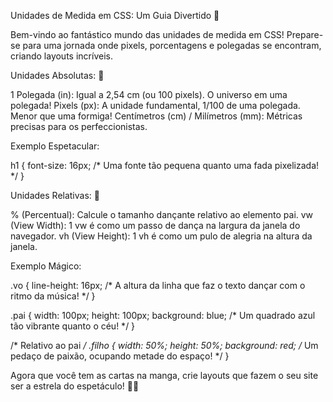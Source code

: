 
Unidades de Medida em CSS: Um Guia Divertido 🚀

Bem-vindo ao fantástico mundo das unidades de medida em CSS! Prepare-se para uma jornada onde pixels, porcentagens e polegadas se encontram, criando layouts incríveis.


Unidades Absolutas: 🌟

1 Polegada (in): Igual a 2,54 cm (ou 100 pixels). O universo em uma polegada!
Pixels (px): A unidade fundamental, 1/100 de uma polegada. Menor que uma formiga!
Centímetros (cm) / Milímetros (mm): Métricas precisas para os perfeccionistas.


Exemplo Espetacular:

h1 {
    font-size: 16px; /* Uma fonte tão pequena quanto uma fada pixelizada! */
}


Unidades Relativas: 🎉

% (Percentual): Calcule o tamanho dançante relativo ao elemento pai.
vw (View Width): 1 vw é como um passo de dança na largura da janela do navegador.
vh (View Height): 1 vh é como um pulo de alegria na altura da janela.


Exemplo Mágico:

.vo {
    line-height: 16px; /* A altura da linha que faz o texto dançar com o ritmo da música! */
}

.pai {
    width: 100px;
    height: 100px;
    background: blue; /* Um quadrado azul tão vibrante quanto o céu! */
}

/* Relativo ao pai */
.filho {
    width: 50%;
    height: 50%;
    background: red; /* Um pedaço de paixão, ocupando metade do espaço! */
}

Agora que você tem as cartas na manga, crie layouts que fazem o seu site ser a estrela do espetáculo! 🌟✨